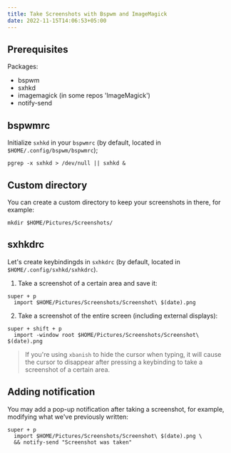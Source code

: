 ```yaml
---
title: Take Screenshots with Bspwm and ImageMagick 
date: 2022-11-15T14:06:53+05:00
---
```


## Prerequisites

Packages:

* bspwm
* sxhkd
* imagemagick (in some repos 'ImageMagick')
* notify-send

## bspwmrc

Initialize `sxhkd` in your `bspwmrc` (by default, located in `$HOME/.config/bspwm/bspwmrc`);

```shell
pgrep -x sxhkd > /dev/null || sxhkd &
```
## Custom directory

You can create a custom directory to keep your screenshots in there, for example:

```shell
mkdir $HOME/Pictures/Screenshots/
```

## sxhkdrc

Let's create keybindingds in `sxhkdrc` (by default, located in `$HOME/.config/sxhkd/sxhkdrc`).

1. Take a screenshot of a certain area and save it:

```shell
super + p
  import $HOME/Pictures/Screenshots/Screenshot\ $(date).png
```
2. Take a screenshot of the entire screen (including external displays):

```shell
super + shift + p
  import -window root $HOME/Pictures/Screenshots/Screenshot\ $(date).png
```

> If you're using `xbanish` to hide the cursor when typing, it will cause the cursor to disappear after pressing a keybinding to take a screenshot of a certain area.

## Adding notification

You may add a pop-up notification after taking a screenshot, for example, modifying what we've previously written:

```shell
super + p
  import $HOME/Pictures/Screenshots/Screenshot\ $(date).png \
  && notify-send "Screenshot was taken"
```

